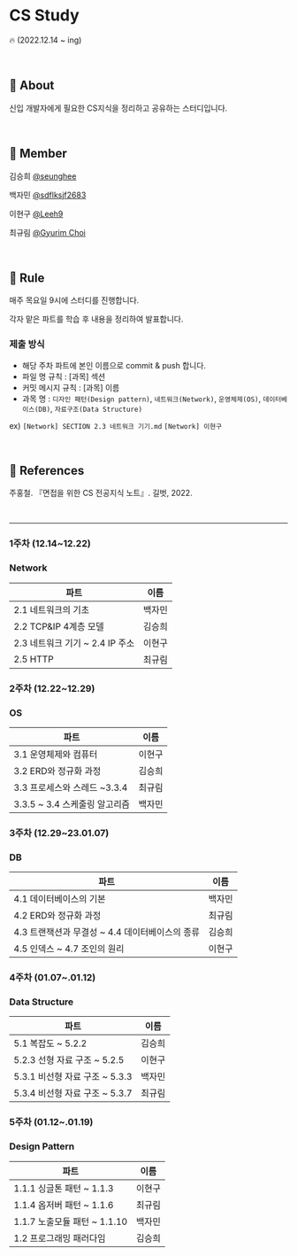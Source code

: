 # CS Study
:fire: (2022.12.14 ~ ing)

&nbsp; 

## :blue_book: About

신입 개발자에게 필요한 CS지식을 정리하고 공유하는 스터디입니다.

&nbsp; 

## :mage: Member
김승희 [@seunghee](https://github.com/seunghee114)

백자민 [@sdflksjf2683](https://github.com/sdflksjf2683)

이현구 [@Leeh9](https://github.com/Leeh9)

최규림 [@Gyurim Choi](https://github.com/choi1087)

&nbsp;

## :scroll: Rule

매주 목요일 9시에 스터디를 진행합니다.

각자 맡은 파트를 학습 후 내용을 정리하여 발표합니다.

 ### 제출 방식
 - 해당 주차 파트에 본인 이름으로 commit & push 합니다.
 - 파일 명 규칙 : [과목] 섹션 
 - 커밋 메시지 규칙 : [과목] 이름
 - 과목 명 : `디자인 패턴(Design pattern)`, `네트워크(Network)`, `운영체제(OS)`, `데이터베이스(DB)`, `자료구조(Data Structure)` 

 ex) `[Network] SECTION 2.3 네트워크 기기.md`  `[Network] 이현구`

&nbsp; 

 ## :book: References
주홍철. 『면접을 위한 CS 전공지식 노트』. 길벗, 2022.

&nbsp;

---
### 1주차 (12.14~12.22)
### Network
|파트|이름|
|------|------|
|2.1 네트워크의 기초|백자민|
|2.2 TCP&IP 4계층 모델|김승희|
|2.3 네트워크 기기 ~ 2.4 IP 주소|이현구|
|2.5 HTTP|최규림|

### 2주차 (12.22~12.29)
### OS
|파트|이름|
|------|------|
|3.1 운영체제와 컴퓨터|이현구|
|3.2 ERD와 정규화 과정|김승희|
|3.3 프로세스와 스레드 ~3.3.4|최규림|
|3.3.5 ~ 3.4 스케줄링 알고리즘|백자민|

### 3주차 (12.29~23.01.07)
### DB
|파트|이름|
|------|------|
|4.1 데이터베이스의 기본|백자민|
|4.2 ERD와 정규화 과정|최규림|
|4.3 트랜잭션과 무결성 ~ 4.4 데이터베이스의 종류|김승희|
|4.5 인덱스 ~ 4.7 조인의 원리|이현구|

### 4주차 (01.07~.01.12)
### Data Structure
|파트|이름|
|------|------|
|5.1 복잡도 ~ 5.2.2|김승희|
|5.2.3 선형 자료 구조 ~ 5.2.5|이현구|
|5.3.1 비선형 자료 구조 ~ 5.3.3|백자민|
|5.3.4 비선형 자료 구조 ~ 5.3.7|최규림|

### 5주차 (01.12~.01.19)
### Design Pattern
|파트|이름|
|------|------|
|1.1.1 싱글톤 패턴 ~ 1.1.3|이현구|
|1.1.4 옵저버 패턴 ~ 1.1.6|최규림|
|1.1.7 노출모듈 패턴 ~ 1.1.10|백자민|
|1.2 프로그래밍 패러다임|김승희|

